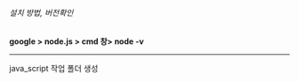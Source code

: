 ###### 설치 방법, 버전확인


**google > node.js > cmd 창> node -v**

-------------------------------------------------------
java_script 작업 폴더 생성
